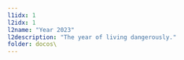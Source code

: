 ```yaml
---
l1idx: 1
l2idx: 1
l2name: "Year 2023"
l2description: "The year of living dangerously."
folder: docos\
---
```

